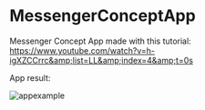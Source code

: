 # MessengerConceptApp
Messenger Concept App made with this tutorial: https://www.youtube.com/watch?v=h-igXZCCrrc&amp;list=LL&amp;index=4&amp;t=0s

App result:

![appexample](images/appexample.png)
